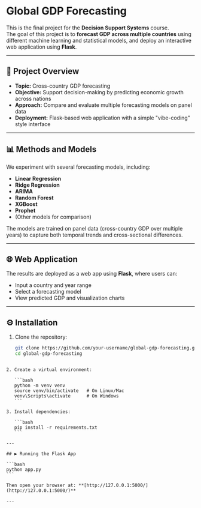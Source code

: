 # Global GDP Forecasting

This is the final project for the **Decision Support Systems** course.  
The goal of this project is to **forecast GDP across multiple countries** using different machine learning and statistical models, and deploy an interactive web application using **Flask**.

---

## 🚀 Project Overview
- **Topic:** Cross-country GDP forecasting  
- **Objective:** Support decision-making by predicting economic growth across nations  
- **Approach:** Compare and evaluate multiple forecasting models on panel data  
- **Deployment:** Flask-based web application with a simple "vibe-coding" style interface  

---

## 📊 Methods and Models
We experiment with several forecasting models, including:
- **Linear Regression**
- **Ridge Regression**
- **ARIMA**
- **Random Forest**
- **XGBoost**
- **Prophet**
- (Other models for comparison)

The models are trained on panel data (cross-country GDP over multiple years) to capture both temporal trends and cross-sectional differences.

---

## 🌐 Web Application
The results are deployed as a web app using **Flask**, where users can:
- Input a country and year range  
- Select a forecasting model  
- View predicted GDP and visualization charts  

---

## ⚙️ Installation
1. Clone the repository:
   ```bash
   git clone https://github.com/your-username/global-gdp-forecasting.git
   cd global-gdp-forecasting
````

2. Create a virtual environment:

   ```bash
   python -m venv venv
   source venv/bin/activate   # On Linux/Mac
   venv\Scripts\activate      # On Windows
   ```

3. Install dependencies:

   ```bash
   pip install -r requirements.txt
   ```

---

## ▶️ Running the Flask App

```bash
python app.py
```

Then open your browser at: **[http://127.0.0.1:5000/](http://127.0.0.1:5000/)**

---


